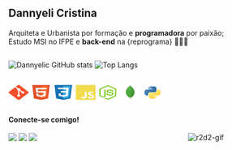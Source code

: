  ## Dannyeli Cristina

Arquiteta e Urbanista por formação e **programadora** por paixão; <br/>
Estudo MSI no IFPE e **back-end** na {reprograma} 👩🏽‍💻 <br/>

##

![Dannyelic GitHub stats](https://github-readme-stats.vercel.app/api?username=Dannyelic&show_icons=true&theme=darcula)
![Top Langs](https://github-readme-stats.vercel.app/api/top-langs/?username=Dannyelic&layout=compact&show_icons=true&theme=darcula)

<div style="display: inline_block"><br>
  <img align="center" alt="Git" height="30" width="40" src="https://raw.githubusercontent.com/devicons/devicon/9f4f5cdb393299a81125eb5127929ea7bfe42889/icons/git/git-plain.svg">
  <img align="center" alt="HTML" height="30" width="40" src="https://raw.githubusercontent.com/devicons/devicon/master/icons/html5/html5-original.svg">
  <img align="center" alt="CSS" height="30" width="40" src="https://raw.githubusercontent.com/devicons/devicon/master/icons/css3/css3-original.svg">
  <img align="center" alt="Js" height="30" width="40" src="https://raw.githubusercontent.com/devicons/devicon/master/icons/javascript/javascript-plain.svg">
  <img align="center" alt="NODEjs" height="30" width="40" src="https://raw.githubusercontent.com/devicons/devicon/9f4f5cdb393299a81125eb5127929ea7bfe42889/icons/nodejs/nodejs-original.svg">
  <img align="center" alt="MONGOdb" height="30" width="40"src="https://raw.githubusercontent.com/devicons/devicon/9f4f5cdb393299a81125eb5127929ea7bfe42889/icons/mongodb/mongodb-original.svg">
  <img align="center" alt="Python" height="30" width="40" src="https://raw.githubusercontent.com/devicons/devicon/9f4f5cdb393299a81125eb5127929ea7bfe42889/icons/python/python-original.svg">
</div>

##

#### Conecte-se comigo! 

<div>
  <a href = "mailto: dannyelicristina.arq@gmail.com"><img src="https://img.shields.io/badge/-Gmail-%23EA4335?style=for-the-badge&logo=gmail&logoColor=white" target="_blank"></a>
  <a href="https://www.linkedin.com/in/dannyeli-silva-47152115b/" target="_blank"><img src="https://img.shields.io/badge/-LinkedIn-%230077B5?style=for-the-badge&logo=linkedin&logoColor=white" target="_blank"></a>
  <a href="https://www.instagram.com/dannyelic/?hl=pt-br" target="_blank"><img src="https://img.shields.io/badge/-Instagram-%23E4405F?style=for-the-badge&logo=instagram&logoColor=white" target="_blank"></a>
 <img align="right" alt="r2d2-gif" height="200" width="150" src="https://64.media.tumblr.com/9e3cc0dc120a12857d45c1c805c3d125/tumblr_mfbfb2tnCO1rfjowdo1_500.gif">
</div>

##
